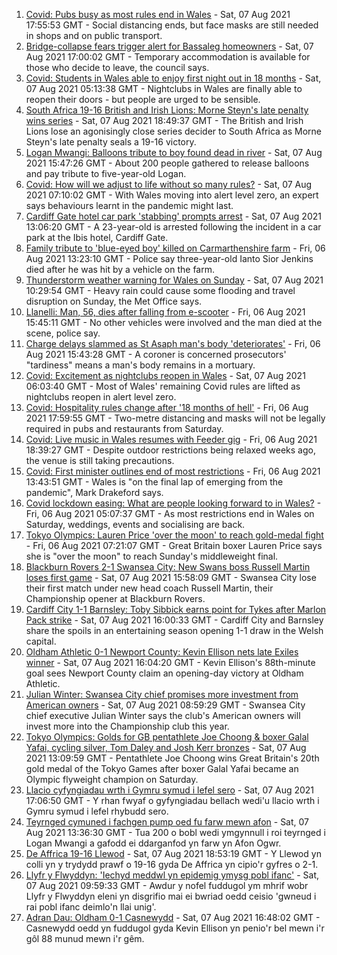 1. [Covid: Pubs busy as most rules end in Wales](https://www.bbc.co.uk/news/uk-wales-58086808) - Sat, 07 Aug 2021 17:55:53 GMT - Social distancing ends, but face masks are still needed in shops and on public transport.
2. [Bridge-collapse fears trigger alert for Bassaleg homeowners](https://www.bbc.co.uk/news/uk-wales-58128542) - Sat, 07 Aug 2021 17:00:02 GMT - Temporary accommodation is available for those who decide to leave, the council says.
3. [Covid: Students in Wales able to enjoy first night out in 18 months](https://www.bbc.co.uk/news/uk-wales-58115223) - Sat, 07 Aug 2021 05:13:38 GMT - Nightclubs in Wales are finally able to reopen their doors - but people are urged to be sensible.
4. [South Africa 19-16 British and Irish Lions: Morne Steyn's late penalty wins series](https://www.bbc.co.uk/sport/rugby-union/58130765) - Sat, 07 Aug 2021 18:49:37 GMT - The British and Irish Lions lose an agonisingly close series decider to South Africa as Morne Steyn's late penalty seals a 19-16 victory.
5. [Logan Mwangi: Balloons tribute to boy found dead in river](https://www.bbc.co.uk/news/uk-wales-58128725) - Sat, 07 Aug 2021 15:47:26 GMT - About 200 people gathered to release balloons and pay tribute to five-year-old Logan.
6. [Covid: How will we adjust to life without so many rules?](https://www.bbc.co.uk/news/uk-wales-58121667) - Sat, 07 Aug 2021 07:10:02 GMT - With Wales moving into alert level zero, an expert says behaviours learnt in the pandemic might last.
7. [Cardiff Gate hotel car park 'stabbing' prompts arrest](https://www.bbc.co.uk/news/uk-wales-58129985) - Sat, 07 Aug 2021 13:06:20 GMT - A 23-year-old is arrested following the incident in a car park at the Ibis hotel, Cardiff Gate.
8. [Family tribute to 'blue-eyed boy' killed on Carmarthenshire farm](https://www.bbc.co.uk/news/uk-wales-58119013) - Fri, 06 Aug 2021 13:23:10 GMT - Police say three-year-old Ianto Sior Jenkins died after he was hit by a vehicle on the farm.
9. [Thunderstorm weather warning for Wales on Sunday](https://www.bbc.co.uk/news/uk-wales-58087494) - Sat, 07 Aug 2021 10:29:54 GMT - Heavy rain could cause some flooding and travel disruption on Sunday, the Met Office says.
10. [Llanelli: Man, 56, dies after falling from e-scooter](https://www.bbc.co.uk/news/uk-wales-58120458) - Fri, 06 Aug 2021 15:45:11 GMT - No other vehicles were involved and the man died at the scene, police say.
11. [Charge delays slammed as St Asaph man's body 'deteriorates'](https://www.bbc.co.uk/news/uk-wales-58120457) - Fri, 06 Aug 2021 15:43:28 GMT - A coroner is concerned prosecutors' "tardiness" means a man's body remains in a mortuary.
12. [Covid: Excitement as nightclubs reopen in Wales](https://www.bbc.co.uk/news/uk-wales-58123120) - Sat, 07 Aug 2021 06:03:40 GMT - Most of Wales' remaining Covid rules are lifted as nightclubs reopen in alert level zero.
13. [Covid: Hospitality rules change after '18 months of hell'](https://www.bbc.co.uk/news/uk-wales-58122602) - Fri, 06 Aug 2021 17:59:55 GMT - Two-metre distancing and masks will not be legally required in pubs and restaurants from Saturday.
14. [Covid: Live music in Wales resumes with Feeder gig](https://www.bbc.co.uk/news/uk-wales-58122607) - Fri, 06 Aug 2021 18:39:27 GMT - Despite outdoor restrictions being relaxed weeks ago, the venue is still taking precautions.
15. [Covid: First minister outlines end of most restrictions](https://www.bbc.co.uk/news/uk-wales-58119923) - Fri, 06 Aug 2021 13:43:51 GMT - Wales is "on the final lap of emerging from the pandemic", Mark Drakeford says.
16. [Covid lockdown easing: What are people looking forward to in Wales?](https://www.bbc.co.uk/news/uk-wales-58103608) - Fri, 06 Aug 2021 05:07:37 GMT - As most restrictions end in Wales on Saturday, weddings, events and socialising are back.
17. [Tokyo Olympics: Lauren Price 'over the moon' to reach gold-medal fight](https://www.bbc.co.uk/sport/av/olympics/58112406) - Fri, 06 Aug 2021 07:21:07 GMT - Great Britain boxer Lauren Price says she is "over the moon" to reach Sunday's middleweight final.
18. [Blackburn Rovers 2-1 Swansea City: New Swans boss Russell Martin loses first game](https://www.bbc.co.uk/sport/football/58035723) - Sat, 07 Aug 2021 15:58:09 GMT - Swansea City lose their first match under new head coach Russell Martin, their Championship opener at Blackburn Rovers.
19. [Cardiff City 1-1 Barnsley: Toby Sibbick earns point for Tykes after Marlon Pack strike](https://www.bbc.co.uk/sport/football/58035722) - Sat, 07 Aug 2021 16:00:33 GMT - Cardiff City and Barnsley share the spoils in an entertaining season opening 1-1 draw in the Welsh capital.
20. [Oldham Athletic 0-1 Newport County: Kevin Ellison nets late Exiles winner](https://www.bbc.co.uk/sport/football/58036216) - Sat, 07 Aug 2021 16:04:20 GMT - Kevin Ellison's 88th-minute goal sees Newport County claim an opening-day victory at Oldham Athletic.
21. [Julian Winter: Swansea City chief promises more investment from American owners](https://www.bbc.co.uk/sport/football/58116561) - Sat, 07 Aug 2021 08:59:29 GMT - Swansea City chief executive Julian Winter says the club's American owners will invest more into the Championship club this year.
22. [Tokyo Olympics: Golds for GB pentathlete Joe Choong & boxer Galal Yafai, cycling silver, Tom Daley and Josh Kerr bronzes](https://www.bbc.co.uk/sport/olympics/58129069) - Sat, 07 Aug 2021 13:09:59 GMT - Pentathlete Joe Choong wins Great Britain's 20th gold medal of the Tokyo Games after boxer Galal Yafai became an Olympic flyweight champion on Saturday.
23. [Llacio cyfyngiadau wrth i Gymru symud i lefel sero](https://www.bbc.co.uk/newyddion/58120975) - Sat, 07 Aug 2021 17:06:50 GMT - Y rhan fwyaf o gyfyngiadau bellach wedi'u llacio wrth i Gymru symud i lefel rhybudd sero.
24. [Teyrnged cymuned i fachgen pump oed fu farw mewn afon](https://www.bbc.co.uk/newyddion/58128547) - Sat, 07 Aug 2021 13:36:30 GMT - Tua 200 o bobl wedi ymgynnull i roi teyrnged i Logan Mwangi a gafodd ei ddarganfod yn farw yn Afon Ogwr.
25. [De Affrica 19-16 Llewod](https://www.bbc.co.uk/newyddion/58132129) - Sat, 07 Aug 2021 18:53:19 GMT - Y Llewod yn colli yn y trydydd prawf o 19-16 gyda De Affrica yn cipio'r gyfres o 2-1.
26. [Llyfr y Flwyddyn: 'Iechyd meddwl yn epidemig ymysg pobl ifanc'](https://www.bbc.co.uk/newyddion/58118224) - Sat, 07 Aug 2021 09:59:33 GMT - Awdur y nofel fuddugol ym mhrif wobr Llyfr y Flwyddyn eleni yn disgrifio mai ei bwriad oedd ceisio 'gwneud i rai pobl ifanc deimlo'n llai unig'.
27. [Adran Dau: Oldham 0-1 Casnewydd](https://www.bbc.co.uk/newyddion/58128545) - Sat, 07 Aug 2021 16:48:02 GMT - Casnewydd oedd yn fuddugol gyda Kevin Ellison yn penio'r bel mewn i'r gôl 88 munud mewn i'r gêm.
